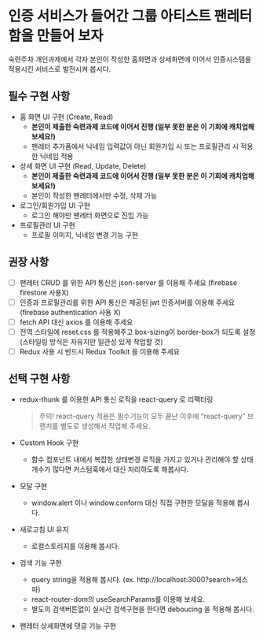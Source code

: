 # 인증 서비스가 들어간 그룹 아티스트 팬레터함을 만들어 보자
숙련주차 개인과제에서 각자 본인이 작성한 홈화면과 상세화면에 이어서 인증시스템을 적용시킨 서비스로 발전시켜 봅시다.

## 필수 구현 사항
- 홈 화면 UI 구현 (Create, Read)
    - **본인이 제출한 숙련과제 코드에 이어서 진행 (일부 못한 분은 이 기회에 캐치업해보세요!)**
    - 팬레터 추가폼에서 닉네임 입력값이 아닌 회원가입 시 또는 프로필관리 시 적용한 닉네임 적용
- 상세 화면 UI 구현 (Read, Update, Delete)
    - **본인이 제출한 숙련과제 코드에 이어서 진행 (일부 못한 분은 이 기회에 캐치업해보세요!)**
    - 본인이 작성한 팬레터에서만 수정, 삭제 가능
- 로그인/회원가입 UI 구현
    - 로그인 해야만 팬레터 화면으로 진입 가능
- 프로필관리 UI 구현
    - 프로필 이미지, 닉네임 변경 기능 구현
 
## 권장 사항
- [ ]  팬레터 CRUD 를 위한 API 통신은 json-server 를 이용해 주세요 (firebase firestore 사용X)
- [ ]  인증과 프로필관리를 위한 API 통신은 제공된 jwt 인증서버를 이용해 주세요 (firebase authentication 사용 X)
- [ ]  fetch API 대신 axios 를 이용해 주세요
- [ ]  전역 스타일에 reset.css 를 적용해주고 box-sizing이 border-box가 되도록 설정 (스타일링 방식은 자유지만 일관성 있게 작업할 것)
- [ ]  Redux 사용 시 반드시 Redux Toolkit 을 이용해 주세요

## 선택 구현 사항
- redux-thunk 를 이용한 API 통신 로직을 react-query 로 리팩터링
    
    > 주의! react-query 적용은 필수기능이 모두 끝난 이후에 “react-query” 브랜치를 별도로 생성해서 작업해 주세요.
    > 
- Custom Hook 구현
    - 함수 컴포넌트 내에서 복잡한 상태변경 로직을 가지고 있거나 관리해야 할 상태 개수가 많다면 커스텀훅에서 대신 처리하도록 해봅시다.
- 모달 구현
    - window.alert 이나 window.conform 대신 직접 구현한 모달을 적용해 봅시다.
- 새로고침 UI 유지
    - 로컬스토리지를 이용해 봅시다.
- 검색 기능 구현
    - query string을 적용해 봅시다. (ex. http://localhost:3000?search=에스파)
    - react-router-dom의 useSearchParams를 이용해 보세요.
    - 별도의 검색버튼없이 실시간 검색구현을 한다면 deboucing 을 적용해 봅시다.
- 팬레터 상세화면에 댓글 기능 구현
